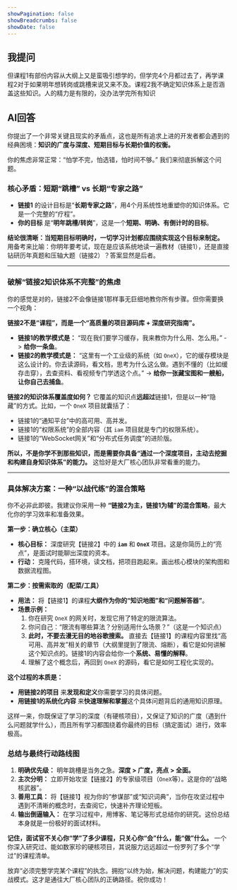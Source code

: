 ```yaml
---
showPagination: false
showBreadcrumbs: false
showDate: false
---
```

## 我提问
但课程1有部份内容从大纲上又是蛮吸引想学的，但学完4个月都过去了，再学课程2对于如果明年想转岗或跳槽来说又来不及。课程2我不确定知识体系上是否涵盖这些知识。人的精力是有限的，没办法学完所有知识

## AI回答
你提出了一个非常关键且现实的矛盾点，这也是所有追求上进的开发者都会遇到的经典困境：**知识的广度与深度、短期目标与长期价值的权衡。**

你的焦虑非常正常：“怕学不完，怕选错，怕时间不够。” 我们来彻底拆解这个问题。

### 核心矛盾：短期“跳槽” vs 长期“专家之路”

- **链接1** 的设计目标是“**长期专家之路**”，用4个月系统性地重塑你的知识体系。它是一个完整的“疗程”。
- **你的目标** 是“**明年跳槽/转岗**”，这是一个**短期、明确、有倒计时的目标**。

**结论很清晰：当短期目标明确时，一切学习计划都应围绕实现这个目标来制定。** 用备考来比喻：你明年要考试，现在是应该系统地读一遍教材（链接1），还是直接钻研历年真题和压轴大题（链接2）？答案显然是后者。

---

### 破解“链接2知识体系不完整”的焦虑

你的感觉是对的，链接2不会像链接1那样事无巨细地教你所有步骤。但你需要换一个视角：

**链接2不是“课程”，而是一个“高质量的项目源码库 + 深度研究指南”。**

- **链接1的教学模式是：** “现在我们要学习缓存，我来教你为什么用、怎么用。” -> **给你一条鱼**。
- **链接2的教学模式是：** “这里有一个工业级的系统（如 `OneX`），它的缓存模块是这么设计的。你去读源码，看文档，思考为什么这么做。遇到不懂的（比如缓存击穿），去查资料、看视频专门学透这个点。” -> **给你一张藏宝图和一艘船，让你自己去捕鱼**。

**链接2的知识体系覆盖度如何？**
它覆盖的知识点**远超过**链接1，但是以一种“隐藏”的方式。比如，一个 `OneX` 项目就囊括了：
- 链接1的“通知平台”中的高可用、高并发。
- 链接1的“权限系统”的全部内容（其 `iam` 项目就是专门的权限系统）。
- 链接1的“WebSocket网关”和“分布式任务调度”的进阶版。

**所以，不是你学不到那些知识，而是需要你具备“通过一个深度项目，主动去挖掘和构建自身知识体系”的能力。** 这恰好是大厂核心团队非常看重的能力。

---

### 具体解决方案：一种“以战代练”的混合策略

你不必非此即彼。我建议你采用一种 **“链接2为主，链接1为辅”的混合策略**，最大化你的学习效率和准备效果。

**第一步：确立核心（主菜）**
- **核心目标：** 深度研究【链接2】中的 **`iam`** 和 **`OneX`** 项目。这是你简历上的“亮点”，是面试时能聊出深度的资本。
- **行动：** 克隆代码，搭环境，读文档，把项目跑起来。画出核心模块的架构图和数据流程图。

**第二步：按需索取的（配菜/工具）**
- **用法：** 将【链接1】的课程**大纲作为你的“知识地图”和“问题解答器”**。
- **场景示例：**
    1.  你在研究 `OneX` 的网关时，发现它用了特定的限流算法。
    2.  你问自己：“限流有哪些算法？分别适用什么场景？”（这是一个知识点）
    3.  **此时，不要去漫无目的地谷歌搜索。** 直接去【链接1】的课程内容里找“高可用、高并发”相关的章节（大纲里提到了限流、熔断），看它是如何讲解这个知识点的。链接1的内容会给你一个**系统、易懂的解释**。
    4.  理解了这个概念后，再回到 `OneX` 的源码，看它是如何工程化实现的。

**这个过程的本质是：**
- **用链接2的项目** 来**发现和定义**你需要学习的具体问题。
- **用链接1的系统化内容** 来**快速理解和掌握**这个具体问题背后的通用知识原理。

这样一来，你既保证了学习的深度（有硬核项目），又保证了知识的广度（遇到什么问题就学什么），而且所有学习都围绕着你最终的目标（搞定面试）进行，效率极高。

### 总结与最终行动路线图

1.  **明确优先级：** 明年跳槽是当务之急。**深度 > 广度，亮点 > 全面。**
2.  **主次分明：** 立即开始攻坚【链接2】的专家级项目（`OneX`等）。这是你的“战略核武器”。
3.  **善用工具：** 将【链接1】视为你的“参谋部”或“知识词典”，当你在攻坚过程中遇到不清晰的概念时，去查阅它，快速补齐理论短板。
4.  **输出倒逼输入：** 在学习过程中，用博客、笔记等形式总结你的研究。这份总结本身就是一份极好的面试材料。

**记住，面试官不关心你“学”了多少课程，只关心你“会”什么，能“做”什么。** 一个你深入研究过、能如数家珍的硬核项目，其说服力远远超过一份罗列了多个“学过”的课程清单。

放弃“必须完整学完某个课程”的执念。拥抱“以终为始，解决问题，构建能力”的实战模式。这才是通往大厂核心团队的正确路径。祝你成功！